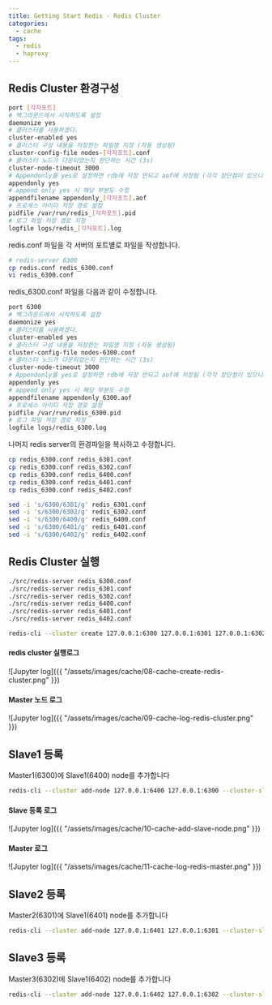 ```yaml
---
title: Getting Start Redis - Redis Cluster
categories:
  - cache 
tags:
  - redis
  - haproxy
---
```



## Redis Cluster 환경구성
```bash
port [각자포트]
# 백그라운드에서 시작하도록 설정
daemonize yes
# 클러스터를 사용하겠다.
cluster-enabled yes 
# 클러스터 구성 내용을 저장한는 파일명 지정 (자동 생성됨)
cluster-config-file nodes-[각자포트].conf 
# 클러스터 노드가 다운되었는지 판단하는 시간 (3s)
cluster-node-timeout 3000 
# Appendonly를 yes로 설정하면 rdb에 저장 안되고 aof에 저장됨 (각각 장단점이 있으니 해당 부분은 선택 사항)
appendonly yes 
# append only yes 시 해당 부분도 수정
appendfilename appendonly_[각자포트].aof 
# 프로세스 아이디 저장 경로 설정
pidfile /var/run/redis_[각자포트].pid
# 로그 파일 저장 경로 지정
logfile logs/redis_[각자포트].log
```
redis.conf 파일을 각 서버의 포트별로 파일을 작성합니다.
```bash
# redis-server 6300
cp redis.conf redis_6300.conf
vi redis_6300.conf
```
redis_6300.conf 파일을 다음과 같이 수정합니다.
```bash
port 6300
# 백그라운드에서 시작하도록 설정
daemonize yes
# 클러스터를 사용하겠다.
cluster-enabled yes 
# 클러스터 구성 내용을 저장한는 파일명 지정 (자동 생성됨)
cluster-config-file nodes-6300.conf 
# 클러스터 노드가 다운되었는지 판단하는 시간 (3s)
cluster-node-timeout 3000 
# Appendonly를 yes로 설정하면 rdb에 저장 안되고 aof에 저장됨 (각각 장단점이 있으니 해당 부분은 선택 사항)
appendonly yes 
# append only yes 시 해당 부분도 수정
appendfilename appendonly_6300.aof 
# 프로세스 아이디 저장 경로 설정
pidfile /var/run/redis_6300.pid
# 로그 파일 저장 경로 지정
logfile logs/redis_6300.log
```
나머지 redis server의 환경파일을 복사하고 수정합니다.
```bash
cp redis_6300.conf redis_6301.conf
cp redis_6300.conf redis_6302.conf
cp redis_6300.conf redis_6400.conf
cp redis_6300.conf redis_6401.conf
cp redis_6300.conf redis_6402.conf

sed -i 's/6300/6301/g' redis_6301.conf
sed -i 's/6300/6302/g' redis_6302.conf
sed -i 's/6300/6400/g' redis_6400.conf
sed -i 's/6300/6401/g' redis_6401.conf
sed -i 's/6300/6402/g' redis_6402.conf
```

## Redis Cluster 실행

```bash
./src/redis-server redis_6300.conf
./src/redis-server redis_6301.conf
./src/redis-server redis_6302.conf
./src/redis-server redis_6400.conf
./src/redis-server redis_6401.conf
./src/redis-server redis_6402.conf

redis-cli --cluster create 127.0.0.1:6300 127.0.0.1:6301 127.0.0.1:6302
```
#### redis cluster 실행로그
![Jupyter log]({{ "/assets/images/cache/08-cache-create-redis-cluster.png" }})

#### Master 노드 로그
![Jupyter log]({{ "/assets/images/cache/09-cache-log-redis-cluster.png" }})

## Slave1 등록
Master1(6300)에 Slave1(6400) node를 추가합니다
```bash
redis-cli --cluster add-node 127.0.0.1:6400 127.0.0.1:6300 --cluster-slave
```
#### Slave 등록 로그
![Jupyter log]({{ "/assets/images/cache/10-cache-add-slave-node.png" }})

#### Master 로그
![Jupyter log]({{ "/assets/images/cache/11-cache-log-redis-master.png" }})

## Slave2 등록
Master2(6301)에 Slave1(6401) node를 추가합니다
```bash
redis-cli --cluster add-node 127.0.0.1:6401 127.0.0.1:6301 --cluster-slave
```

## Slave3 등록
Master3(6302)에 Slave1(6402) node를 추가합니다
```bash
redis-cli --cluster add-node 127.0.0.1:6402 127.0.0.1:6302 --cluster-slave
```
